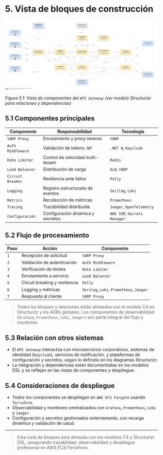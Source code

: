 # 5. Vista de bloques de construcción

![API Gateway - Vista de Componentes](/diagrams/servicios-corporativos/api_gateway_yarp.png)

*Figura 5.1: Vista de componentes del `API Gateway` (ver modelo Structurizr para relaciones y dependencias)*

## 5.1 Componentes principales

| Componente            | Responsabilidad                        | Tecnología                  |
|-----------------------|----------------------------------------|-----------------------------|
| `YARP Proxy`          | Enrutamiento y proxy reverso           | `YARP`                      |
| `Auth Middleware`     | Validación de tokens `JWT`             | `.NET 8`, `Keycloak`        |
| `Rate Limiter`        | Control de velocidad multi-tenant      | `Redis`                     |
| `Load Balancer`       | Distribución de carga                  | `ALB`, `YARP`               |
| `Circuit Breaker`     | Resiliencia ante fallos                | `Polly`                     |
| `Logging`             | Registro estructurado de eventos       | `Serilog`, `Loki`           |
| `Metrics`             | Recolección de métricas                | `Prometheus`                |
| `Tracing`             | Trazabilidad distribuida               | `Jaeger`, `OpenTelemetry`   |
| `Configuración`       | Configuración dinámica y secretos      | `AWS SSM`, `Secrets Manager`|

## 5.2 Flujo de procesamiento

| Paso | Acción                          | Componente         |
|------|---------------------------------|--------------------|
| `1`  | Recepción de solicitud          | `YARP Proxy`       |
| `2`  | Validación de autenticación     | `Auth Middleware`  |
| `3`  | Verificación de límites         | `Rate Limiter`     |
| `4`  | Enrutamiento a servicio         | `Load Balancer`    |
| `5`  | Circuit breaking y resiliencia  | `Polly`            |
| `6`  | Logging y métricas              | `Serilog`, `Loki`, `Prometheus`, `Jaeger` |
| `7`  | Respuesta al cliente            | `YARP Proxy`       |

> Todos los bloques y relaciones están alineados con el modelo C4 en Structurizr y los ADRs globales. Los componentes de observabilidad (`Grafana`, `Prometheus`, `Loki`, `Jaeger`) son parte integral del flujo y monitoreo.

## 5.3 Relación con otros sistemas

- El `API Gateway` interactúa con microservicios corporativos, sistemas de identidad (`Keycloak`), servicios de notificación, y plataformas de configuración y secretos, según lo definido en los diagramas Structurizr.
- La integración y dependencias están documentadas en los modelos DSL y se reflejan en las vistas de componentes y despliegue.

## 5.4 Consideraciones de despliegue

- Todos los componentes se despliegan en `AWS ECS Fargate` usando `Terraform`.
- Observabilidad y monitoreo centralizados con `Grafana`, `Prometheus`, `Loki` y `Jaeger`.
- Configuración y secretos gestionados externamente, con recarga dinámica y validación de salud.

---

> Esta vista de bloques está alineada con los modelos C4 y Structurizr DSL, asegurando trazabilidad, observabilidad y despliegue profesional en AWS ECS/Terraform.
